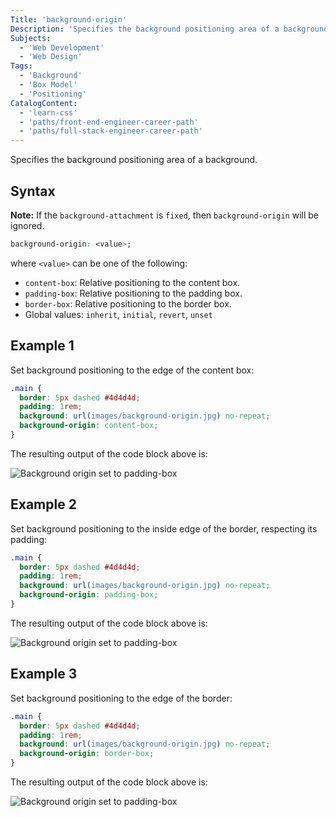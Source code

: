 ```yaml
---
Title: 'background-origin'
Description: 'Specifies the background positioning area of a background.'
Subjects:
  - 'Web Development'
  - 'Web Design'
Tags:
  - 'Background'
  - 'Box Model'
  - 'Positioning'
CatalogContent:
  - 'learn-css'
  - 'paths/front-end-engineer-career-path'
  - 'paths/full-stack-engineer-career-path'
---
```


Specifies the background positioning area of a background.

## Syntax

**Note:** If the `background-attachment` is `fixed`, then `background-origin` will be ignored.

```css
background-origin: <value>;
```

where `<value>` can be one of the following:

- `content-box`: Relative positioning to the content box.
- `padding-box`: Relative positioning to the padding box.
- `border-box`: Relative positioning to the border box.
- Global values: `inherit`, `initial`, `revert`, `unset`

## Example 1

Set background positioning to the edge of the content box:

```css
.main {
  border: 5px dashed #4d4d4d;
  padding: 1rem;
  background: url(images/background-origin.jpg) no-repeat;
  background-origin: content-box;
}
```

The resulting output of the code block above is:

![Background origin set to padding-box](https://raw.githubusercontent.com/Codecademy/docs/main/media/background-origin-content.png 'background-origin: padding-box')

## Example 2

Set background positioning to the inside edge of the border, respecting its padding:

```css
.main {
  border: 5px dashed #4d4d4d;
  padding: 1rem;
  background: url(images/background-origin.jpg) no-repeat;
  background-origin: padding-box;
}
```

The resulting output of the code block above is:

![Background origin set to padding-box](https://raw.githubusercontent.com/Codecademy/docs/main/media/background-origin-padding.png 'background-origin: padding-box')

## Example 3

Set background positioning to the edge of the border:

```css
.main {
  border: 5px dashed #4d4d4d;
  padding: 1rem;
  background: url(images/background-origin.jpg) no-repeat;
  background-origin: border-box;
}
```

The resulting output of the code block above is:

![Background origin set to padding-box](https://raw.githubusercontent.com/Codecademy/docs/main/media/background-origin-border.png 'background-origin: padding-box')
